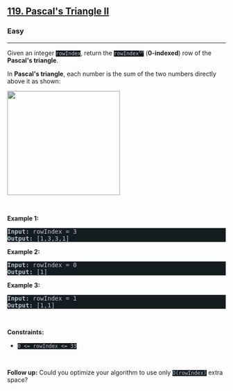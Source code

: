 <h2><a href="https://leetcode.com/problems/pascals-triangle-ii/">119. Pascal's Triangle II</a></h2><h3>Easy</h3><hr><div><p>Given an integer <code style="background-color: rgb(20, 28, 32) !important; color: rgb(183, 199, 206) !important;">rowIndex</code>, return the <code style="background-color: rgb(20, 28, 32) !important; color: rgb(183, 199, 206) !important;">rowIndex<sup>th</sup></code> (<strong>0-indexed</strong>) row of the <strong>Pascal's triangle</strong>.</p>

<p>In <strong>Pascal's triangle</strong>, each number is the sum of the two numbers directly above it as shown:</p>
<img alt="" src="https://upload.wikimedia.org/wikipedia/commons/0/0d/PascalTriangleAnimated2.gif" style="height: 240px; width: 260px; filter: saturate(0.9) brightness(0.8);">
<p>&nbsp;</p>
<p><strong>Example 1:</strong></p>
<pre style="background-color: rgb(20, 28, 32) !important; color: rgb(183, 198, 206) !important;"><strong>Input:</strong> rowIndex = 3
<strong>Output:</strong> [1,3,3,1]
</pre><p><strong>Example 2:</strong></p>
<pre style="background-color: rgb(20, 28, 32) !important; color: rgb(183, 198, 206) !important;"><strong>Input:</strong> rowIndex = 0
<strong>Output:</strong> [1]
</pre><p><strong>Example 3:</strong></p>
<pre style="background-color: rgb(20, 28, 32) !important; color: rgb(183, 198, 206) !important;"><strong>Input:</strong> rowIndex = 1
<strong>Output:</strong> [1,1]
</pre>
<p>&nbsp;</p>
<p><strong>Constraints:</strong></p>

<ul>
	<li><code style="background-color: rgb(20, 28, 32) !important; color: rgb(183, 199, 206) !important;">0 &lt;= rowIndex &lt;= 33</code></li>
</ul>

<p>&nbsp;</p>
<p><strong>Follow up:</strong> Could you optimize your algorithm to use only <code style="background-color: rgb(20, 28, 32) !important; color: rgb(183, 199, 206) !important;">O(rowIndex)</code> extra space?</p>
</div>